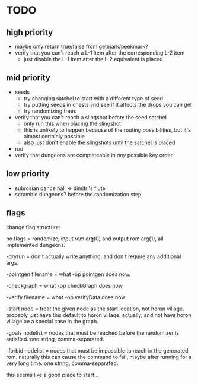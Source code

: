 # TODO

## high priority

- maybe only return true/false from getmark/peekmark?
- verify that you can't reach a L-1 item after the corresponding L-2 item
	- just disable the L-1 item after the L-2 equivalent is placed

## mid priority

- seeds
	- try changing satchel to start with a different type of seed
	- try putting seeds in chests and see if it affects the drops you can get
	- try randomizing trees
- verify that you can't reach a slingshot before the seed satchel
	- only run this when placing the slingshot
	- this is unlikely to happen because of the routing possibilities, but it's
	  almost certainly possible
	- also just don't enable the slingshots until the satchel is placed
- rod
- verify that dungeons are completeable in *any* possible key order

## low priority

- subrosian dance hall -> dimitri's flute
- scramble dungeons? before the randomization step

## flags

change flag structure:

no flags = randomize, input rom arg(0) and output rom arg(1), all implemented
dungeons.

-dryrun = don't actually write anything, and don't require any additional args.

-pointgen filename = what -op pointgen does now.

-checkgraph = what -op checkGraph does now.

-verify filename = what -op verifyData does now.

-start node = treat the given node as the start location, not horon village.
probably just have this default to horon village, actually, and not have horon
village be a special case in the graph.

-goals nodelist = nodes that must be reached before the randomizer is
satisfied. one string, comma-separated.

-forbid nodelist = nodes that must be impossible to reach in the generated rom.
naturally this can cause the command to fail, maybe after running for a very
long time. one string, comma-separated.

this seems like a good place to start…
